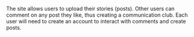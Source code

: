 The site allows users to upload their stories (posts). Other users can comment on any post they like, thus creating a communication club.
Each user will need to create an account to interact with comments and create posts.
